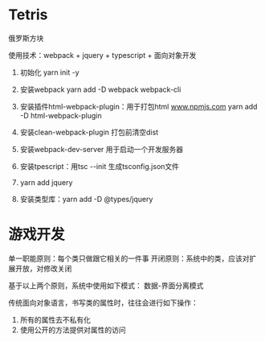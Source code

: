 # Tetris
俄罗斯方块

使用技术：webpack + jquery + typescript + 面向对象开发

1. 初始化
yarn init -y

2. 安装webpack
yarn add -D webpack webpack-cli

3. 安装插件html-webpack-plugin：用于打包html  www.npmjs.com
yarn add -D html-webpack-plugin

4. 安装clean-webpack-plugin
打包前清空dist

5. 安装webpack-dev-server
用于启动一个开发服务器

6. 安装tpescript：用tsc --init 生成tsconfig.json文件

7. yarn add jquery

8. 安装类型库：yarn add -D @types/jquery

# 游戏开发

单一职能原则：每个类只做跟它相关的一件事
开闭原则：系统中的类，应该对扩展开放，对修改关闭

基于以上两个原则，系统中使用如下模式：
数据-界面分离模式

传统面向对象语言，书写类的属性时，往往会进行如下操作：

1. 所有的属性去不私有化
2. 使用公开的方法提供对属性的访问

